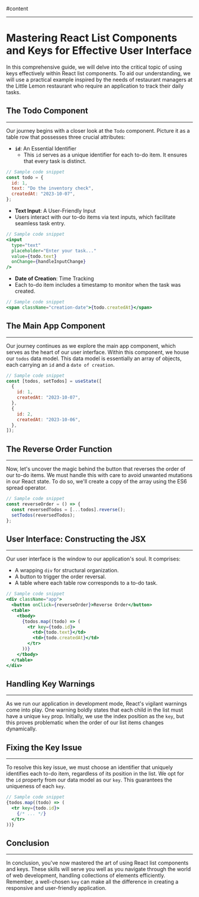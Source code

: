#content 
___
# Mastering React List Components and Keys for Effective User Interface

In this comprehensive guide, we will delve into the critical topic of using keys effectively within React list components. To aid our understanding, we will use a practical example inspired by the needs of restaurant managers at the Little Lemon restaurant who require an application to track their daily tasks.

## The Todo Component
___
Our journey begins with a closer look at the `Todo` component. Picture it as a table row that possesses three crucial attributes:

- **`id`**: An Essential Identifier
  - This `id` serves as a unique identifier for each to-do item. It ensures that every task is distinct.

```jsx
// Sample code snippet
const todo = {
  id: 1,
  text: "Do the inventory check",
  createdAt: "2023-10-07",
};
```

- **Text Input**: A User-Friendly Input
- Users interact with our to-do items via text inputs, which facilitate seamless task entry.

```jsx
// Sample code snippet
<input
  type="text"
  placeholder="Enter your task..."
  value={todo.text}
  onChange={handleInputChange}
/>
```

- **Date of Creation**: Time Tracking
- Each to-do item includes a timestamp to monitor when the task was created.

```jsx
// Sample code snippet
<span className="creation-date">{todo.createdAt}</span>
```

## The Main App Component
___
Our journey continues as we explore the main app component, which serves as the heart of our user interface. Within this component, we house our `todos` data model. This data model is essentially an array of objects, each carrying an `id` and a `date of creation`.

```jsx
// Sample code snippet
const [todos, setTodos] = useState([
  {
    id: 1,
    createdAt: "2023-10-07",
  },
  {
    id: 2,
    createdAt: "2023-10-06",
  },
]);
```

## The Reverse Order Function
___
Now, let's uncover the magic behind the button that reverses the order of our to-do items. We must handle this with care to avoid unwanted mutations in our React state. To do so, we'll create a copy of the array using the ES6 spread operator.

```jsx
// Sample code snippet
const reverseOrder = () => {
  const reversedTodos = [...todos].reverse();
  setTodos(reversedTodos);
};
```

## User Interface: Constructing the JSX
___
Our user interface is the window to our application's soul. It comprises:

- A wrapping `div` for structural organization.
- A button to trigger the order reversal.
- A table where each table row corresponds to a to-do task.

```jsx
// Sample code snippet
<div className="app">
  <button onClick={reverseOrder}>Reverse Order</button>
  <table>
    <tbody>
      {todos.map((todo) => (
        <tr key={todo.id}>
          <td>{todo.text}</td>
          <td>{todo.createdAt}</td>
        </tr>
      ))}
    </tbody>
  </table>
</div>
```

## Handling Key Warnings
___
As we run our application in development mode, React's vigilant warnings come into play. One warning boldly states that each child in the list must have a unique `key` prop. Initially, we use the index position as the `key`, but this proves problematic when the order of our list items changes dynamically.

## Fixing the Key Issue
___
To resolve this key issue, we must choose an identifier that uniquely identifies each to-do item, regardless of its position in the list. We opt for the `id` property from our data model as our `key`. This guarantees the uniqueness of each `key`.

```jsx
// Sample code snippet
{todos.map((todo) => (
  <tr key={todo.id}>
    {/* ... */}
  </tr>
))}
```

## Conclusion
____

In conclusion, you've now mastered the art of using React list components and keys. These skills will serve you well as you navigate through the world of web development, handling collections of elements efficiently. Remember, a well-chosen `key` can make all the difference in creating a responsive and user-friendly application.
